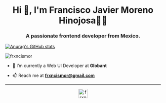 <h1 align="center">Hi 👋, I'm Francisco Javier Moreno Hinojosa👨‍💻</h1>
<h3 align="center">A passionate frontend developer from Mexico.</h3>

[![Anurag's GitHub stats](https://github-readme-stats.vercel.app/api?username=frxncismor)](https://github.com/anuraghazra/github-readme-stats)

<p align="left"> <img src="https://komarev.com/ghpvc/?username=frxncismor" alt="frxncismor" /> </p>

- 🌱 I’m currently a Web UI Developer at **Globant**

- 📫 Reach me at **frxncismor@gmail.com**

<hr>
<p align="center">
<a href="https://linkedin.com/in/frxncismor" target="blank"><img align="center" src="https://cdn.jsdelivr.net/npm/simple-icons@3.0.1/icons/linkedin.svg" alt="frxncismor" height="30" width="30" /></a>
</p>
